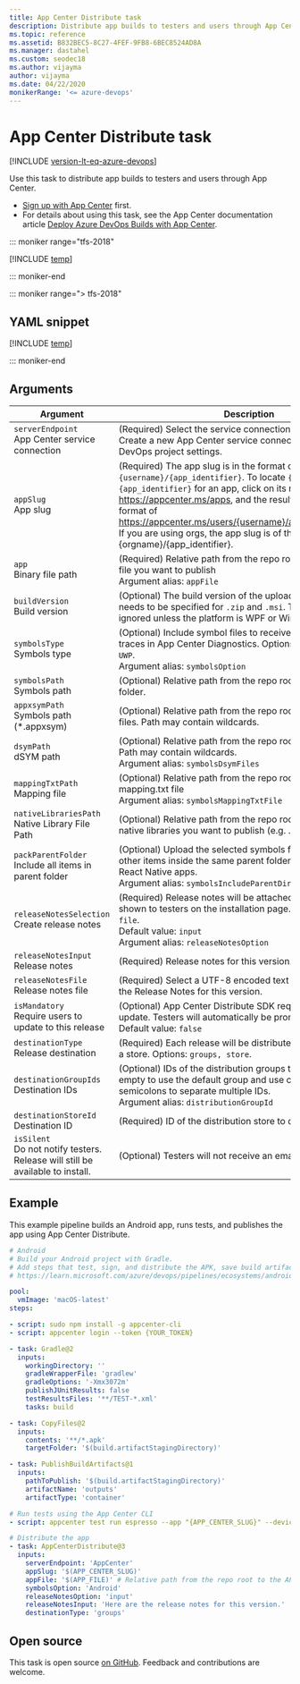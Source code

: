 ```yaml
---
title: App Center Distribute task
description: Distribute app builds to testers and users through App Center
ms.topic: reference
ms.assetid: B832BEC5-8C27-4FEF-9FB8-6BEC8524AD8A
ms.manager: dastahel
ms.custom: seodec18
ms.author: vijayma
author: vijayma
ms.date: 04/22/2020
monikerRange: '<= azure-devops'
---
```


# App Center Distribute task

[!INCLUDE [version-lt-eq-azure-devops](../../../includes/version-lt-eq-azure-devops.md)]

Use this task to distribute app builds to testers and users through App Center.
- [Sign up with App Center](https://appcenter.ms/signup?utm_source=DevOps&utm_medium=Azure&utm_campaign=docs) first.
- For details about using this task, see the App Center documentation article [Deploy Azure DevOps Builds with App Center](/appcenter/distribution/vsts-deploy).


::: moniker range="tfs-2018"

[!INCLUDE [temp](../../includes/concept-rename-note.md)]

::: moniker-end

::: moniker range="> tfs-2018"

## YAML snippet

[!INCLUDE [temp](../includes/yaml/AppCenterDistributeV3.md)]

::: moniker-end

## Arguments

|Argument|Description|
|--- |--- |
|`serverEndpoint`<br/>App Center service connection|(Required) Select the service connection for App Center. Create a new App Center service connection in Azure DevOps project settings.|
|`appSlug`<br/>App slug|(Required) The app slug is in the format of `{username}/{app_identifier}`. To locate `{username}` and `{app_identifier}` for an app, click on its name from https://appcenter.ms/apps, and the resulting URL is in the format of https://appcenter.ms/users/{username}/apps/{app_identifier}. If you are using orgs, the app slug is of the format {orgname}/{app_identifier}.|
|`app`<br/>Binary file path|(Required) Relative path from the repo root to the APK or IPA file you want to publish <br/>Argument alias: `appFile`|
|`buildVersion` <br/>Build version| (Optional) The build version of the uploading binary which needs to be specified for `.zip` and `.msi`. This value will be ignored unless the platform is WPF or WinForms.|
|`symbolsType`<br/>Symbols type|(Optional) Include symbol files to receive symbolicated stack traces in App Center Diagnostics. Options: `Android, Apple, UWP`. <br/>Argument alias: `symbolsOption`|
|`symbolsPath`<br/>Symbols path|(Optional) Relative path from the repo root to the symbols folder.|
|`appxsymPath`<br/>Symbols path (*.appxsym)|(Optional) Relative path from the repo root to PDB symbols files. Path may contain wildcards.|
|`dsymPath`<br/>dSYM path|(Optional) Relative path from the repo root to dSYM folder. Path may contain wildcards. <br/>Argument alias: `symbolsDsymFiles`|
|`mappingTxtPath` <br/>Mapping file| (Optional) Relative path from the repo root to Android's mapping.txt file <br/>Argument alias: `symbolsMappingTxtFile`|
|`nativeLibrariesPath` <br/>Native Library File Path| (Optional) Relative path from the repo root to the additional native libraries you want to publish (e.g. .so files)|
|`packParentFolder`<br/>Include all items in parent folder|(Optional) Upload the selected symbols file or folder and all other items inside the same parent folder. This is required for React Native apps. <br/>Argument alias: `symbolsIncludeParentDirectory`|
|`releaseNotesSelection`<br/>Create release notes|(Required) Release notes will be attached to the release and shown to testers on the installation page. Options: `input, file`. <br/>Default value: `input` <br/>Argument alias: `releaseNotesOption`|
|`releaseNotesInput`<br/>Release notes|(Required) Release notes for this version.|
|`releaseNotesFile`<br/>Release notes file|(Required) Select a UTF-8 encoded text file which contains the Release Notes for this version.|
|`isMandatory`<br/>Require users to update to this release|(Optional) App Center Distribute SDK required to mandate update. Testers will automatically be prompted to update. <br/>Default value: `false`|
|`destinationType`<br/>Release destination|(Required) Each release will be distributed to either groups or a store. Options: `groups, store`.|
|`destinationGroupIds`<br/>Destination IDs|(Optional) IDs of the distribution groups to release to. Leave it empty to use the default group and use commas or semicolons to separate multiple IDs. <br/>Argument alias: `distributionGroupId`|
|`destinationStoreId`<br/>Destination ID|(Required) ID of the distribution store to deploy to.|
|`isSilent`<br/>Do not notify testers. Release will still be available to install.|(Optional) Testers will not receive an email for new releases.|

## Example

This example pipeline builds an Android app, runs tests, and publishes the app using App Center Distribute.

```yaml
# Android
# Build your Android project with Gradle.
# Add steps that test, sign, and distribute the APK, save build artifacts, and more:
# https://learn.microsoft.com/azure/devops/pipelines/ecosystems/android

pool:
  vmImage: 'macOS-latest'
steps:

- script: sudo npm install -g appcenter-cli
- script: appcenter login --token {YOUR_TOKEN}

- task: Gradle@2
  inputs:
    workingDirectory: ''
    gradleWrapperFile: 'gradlew'
    gradleOptions: '-Xmx3072m'
    publishJUnitResults: false
    testResultsFiles: '**/TEST-*.xml'
    tasks: build

- task: CopyFiles@2
  inputs:
    contents: '**/*.apk'
    targetFolder: '$(build.artifactStagingDirectory)'

- task: PublishBuildArtifacts@1
  inputs:
    pathToPublish: '$(build.artifactStagingDirectory)'
    artifactName: 'outputs'
    artifactType: 'container'

# Run tests using the App Center CLI
- script: appcenter test run espresso --app "{APP_CENTER_SLUG}" --devices "{DEVICE}" --app-path {APP_FILE} --test-series "master" --locale "en_US" --build-dir {PAT_ESPRESSO} --debug

# Distribute the app
- task: AppCenterDistribute@3
  inputs:
    serverEndpoint: 'AppCenter'
    appSlug: '$(APP_CENTER_SLUG)'
    appFile: '$(APP_FILE)' # Relative path from the repo root to the APK or IPA file you want to publish
    symbolsOption: 'Android'
    releaseNotesOption: 'input'
    releaseNotesInput: 'Here are the release notes for this version.'
    destinationType: 'groups'
```

## Open source

This task is open source [on GitHub](https://github.com/Microsoft/azure-pipelines-tasks). Feedback and contributions are welcome.

